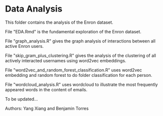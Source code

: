 # Data Analysis

This folder contains the analysis of the Enron dataset. 

File "EDA.Rmd" is the fundamental exploration of the Enron dataset. 

File "graph_analysis.R" gives the graph analysis of interactions between all active Enron users. 

File "skip_gram_plus_clustering.R" gives the analysis of the clustering of all actively interacted usernames using word2vec embeddings. 

File "word2vec_and_random_forest_classification.R" uses word2vec embedding and random forest to do folder classification for each person. 

File "wordcloud_analysis.R" uses wordcloud to illustrate the most frequently appeared words in the content of emails.

To be updated...

Authors: Yang Xiang and Benjamin Torres
